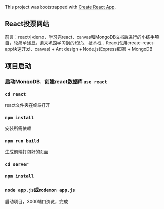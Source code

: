 This project was bootstrapped with [Create React App](https://github.com/facebook/create-react-app).

## React投票网站
前言：react小demo，学习完react、canvas和MongoDB文档后进行的小练手项目，较简单浅显，用来巩固学习到的知识。
技术栈：React(使用create-react-app快速开发、canvas) + Ant design + Node.js(Express框架) + MongoDB

## 项目启动
### 启动MongoDB，创建react数据库 `use react`
### `cd react`
  react文件夹在终端打开
### `npm install`
  安装所需依赖
### `npm run build`
  生成前端打包好的页面
### `cd server`
### `npm install`
### `node app.js`或`nodemon app.js`
  启动项目，3000端口浏览，完成
